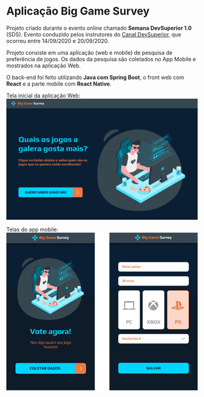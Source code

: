 # Aplicação Big Game Survey

Projeto criado durante o evento online chamado **Semana DevSuperior 1.0** (SDS). Evento conduzido pelos instrutores do [Canal DevSuperior](https://www.youtube.com/channel/UC3twHmWQwtqEO7u-gB_2f7g), que ocorreu entre 14/09/2020 e 20/09/2020.

Projeto consiste em uma aplicação (web e mobile) de pesquisa de preferência de jogos.
Os dados da pesquisa são coletados no App Mobile e mostrados na aplicação Web.

O back-end foi feito utilizando **Java com Spring Boot**, o front web com **React** e a parte mobile com **React Native**.

Tela inicial da aplicação Web:
![Tela inicial](images/screen_app_web.png)


Telas do app mobile:
![App mobile](images/screen_app_mobile.png)
